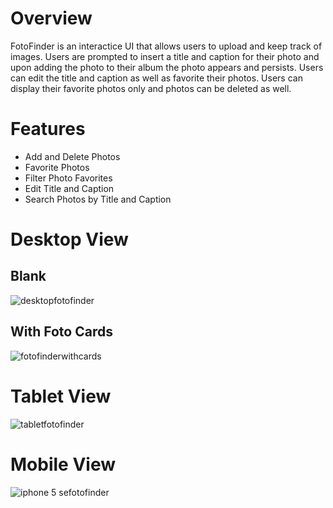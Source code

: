 # Overview 

FotoFinder is an interactice UI that allows users to upload and keep track of images. Users are prompted to insert a title 
and caption for their photo and upon adding the photo to their album the photo appears and persists. Users can edit the
title and caption as well as favorite their photos. Users can display their favorite photos only and photos can be deleted as well. 

# Features
* Add and Delete Photos
* Favorite Photos
* Filter Photo Favorites
* Edit Title and Caption
* Search Photos by Title and Caption

# Desktop View
## Blank
![desktopfotofinder](https://user-images.githubusercontent.com/42000931/53457044-f8759a80-39ed-11e9-8d43-7644806a0c56.png)

## With Foto Cards
![fotofinderwithcards](https://user-images.githubusercontent.com/42000931/53998917-c7d4e580-40fe-11e9-9db6-78cdcbd8a994.png)

# Tablet View
![tabletfotofinder](https://user-images.githubusercontent.com/42000931/53457048-fe6b7b80-39ed-11e9-8309-68cb57f0eb76.png)

# Mobile View
![iphone 5 sefotofinder](https://user-images.githubusercontent.com/42000931/53457050-ff041200-39ed-11e9-9ee9-f7d627ba8a61.png)
